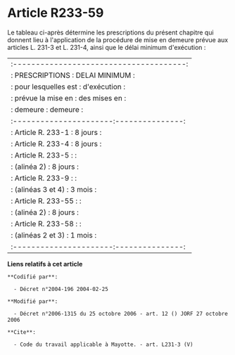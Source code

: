 # Article R233-59

Le tableau ci-après détermine les prescriptions du présent chapitre qui donnent lieu à l'application de la procédure de mise
en demeure prévue aux articles L. 231-3 et L. 231-4, ainsi que le délai minimum d'exécution : 

<table>
  <tbody><tr>
    <td>:--------------------------------------: </td>
  </tr>
  <tr>
    <td>: PRESCRIPTIONS : DELAI MINIMUM : </td>
  </tr>
  <tr>
    <td>: pour lesquelles est : d'exécution : </td>
  </tr>
  <tr>
    <td>: prévue la mise en : des mises en : </td>
  </tr>
  <tr>
    <td>: demeure : demeure : </td>
  </tr>
  <tr>
    <td>:----------------------:---------------: </td>
  </tr>
  <tr>
    <td>: Article R. 233-1 : 8 jours : </td>
  </tr>
  <tr>
    <td>: Article R. 233-4 : 8 jours : </td>
  </tr>
  <tr>
    <td>: Article R. 233-5 : : </td>
  </tr>
  <tr>
    <td>: (alinéa 2) : 8 jours : </td>
  </tr>
  <tr>
    <td>: Article R. 233-9 : : </td>
  </tr>
  <tr>
    <td>: (alinéas 3 et 4) : 3 mois : </td>
  </tr>
  <tr>
    <td>: Article R. 233-55 : : </td>
  </tr>
  <tr>
    <td>: (alinéa 2) : 8 jours : </td>
  </tr>
  <tr>
    <td>: Article R. 233-58 : : </td>
  </tr>
  <tr>
    <td>: (alinéas 2 et 3) : 1 mois : </td>
  </tr>
  <tr>
    <td>:----------------------:---------------:</td>
  </tr>
</tbody></table>

**Liens relatifs à cet article**

	**Codifié par**:

	  - Décret n°2004-196 2004-02-25

	**Modifié par**:

	  - Décret n°2006-1315 du 25 octobre 2006 - art. 12 () JORF 27 octobre 2006

	**Cite**:

	  - Code du travail applicable à Mayotte. - art. L231-3 (V)
